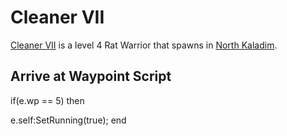 # Cleaner VII



[Cleaner VII](/npc/67088) is a level 4 Rat Warrior that spawns in [North Kaladim](/zone/67).



## Arrive at Waypoint Script

if(e.wp == 5) then


e.self:SetRunning(true);
end





